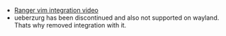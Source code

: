 - [Ranger vim integration video](https://www.youtube.com/watch?v=8qfc7Nqd5hw)
- ueberzurg has been discontinued and also not supported on wayland. Thats why removed
  integration with it.


